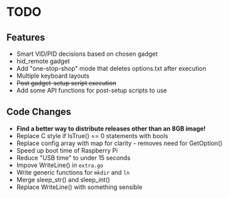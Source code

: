 # TODO

## Features
* Smart VID/PID decisions based on chosen gadget
* hid_remote gadget
* Add "one-stop-shop" mode that deletes options.txt after execution
* Multiple keyboard layouts
* ~~Post gadget-setup script execution~~
* Add some API functions for post-setup scripts to use

## Code Changes
* **Find a better way to distribute releases other than an 8GB image!**
* Replace C style if IsTrue() == 0 statements with bools
* Replace config array with map for clarity - removes need for GetOption()
* Speed up boot time of Raspberry Pi
* Reduce "USB time" to under 15 seconds
* Impove WriteLine() in `extra.go`
* Write generic functions for `mkdir` and `ln`
* Merge sleep_str() and sleep_int()
* Replace WriteLine() with something sensible
